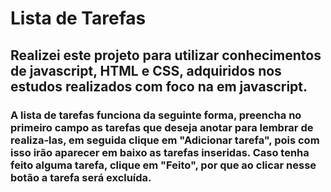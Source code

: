 # Lista de Tarefas

## Realizei este projeto para utilizar conhecimentos de javascript, HTML e CSS, adquiridos nos estudos realizados com foco na em javascript.

### A lista de tarefas funciona da seguinte forma, preencha no primeiro campo as tarefas que deseja anotar para lembrar de realiza-las, em seguida clique em "Adicionar tarefa", pois com isso irão aparecer em baixo as tarefas inseridas. Caso tenha feito alguma tarefa, clique em "Feito", por que ao clicar nesse botão a tarefa será excluída.